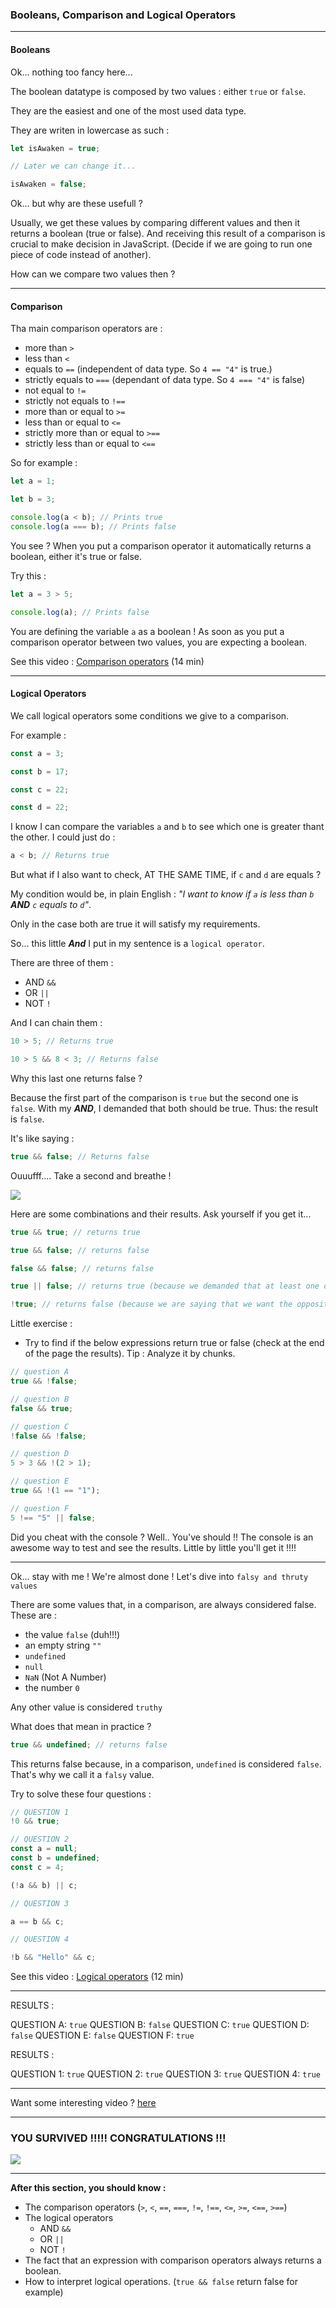 ### Booleans, Comparison and Logical Operators

---

#### Booleans

Ok... nothing too fancy here...

The boolean datatype is composed by two values : either `true` or `false`.

They are the easiest and one of the most used data type.

They are writen in lowercase as such :

```js
let isAwaken = true;

// Later we can change it...

isAwaken = false;
```

Ok... but why are these usefull ?

Usually, we get these values by comparing different values and then it returns a boolean (true or false). And receiving this result of a comparison is crucial to make decision in JavaScript. (Decide if we are going to run one piece of code instead of another).

How can we compare two values then ?

---

#### Comparison

Tha main comparison operators are :

- more than `>`
- less than `<`
- equals to `==` (independent of data type. So `4 == "4"` is true.)
- strictly equals to `===` (dependant of data type. So `4 === "4"` is false)
- not equal to `!=`
- strictly not equals to `!==`
- more than or equal to `>=`
- less than or equal to `<=`
- strictly more than or equal to `>==`
- strictly less than or equal to `<==`

So for example :

```js
let a = 1;

let b = 3;

console.log(a < b); // Prints true
console.log(a === b); // Prints false
```

You see ? When you put a comparison operator it automatically returns a boolean, either it's true or false.

Try this :

```js
let a = 3 > 5;

console.log(a); // Prints false
```

You are defining the variable `a` as a boolean ! As soon as you put a comparison operator between two values, you are expecting a boolean.

See this video : [Comparison operators](https://youtu.be/jhe5kwtD6dE?si=zXj4TkKCYj-fmZKA) (14 min)

---

#### Logical Operators

We call logical operators some conditions we give to a comparison.

For example :

```js
const a = 3;

const b = 17;

const c = 22;

const d = 22;
```

I know I can compare the variables `a` and `b` to see which one is greater thant the other. I could just do :

```js
a < b; // Returns true
```

But what if I also want to check, AT THE SAME TIME, if `c` and `d` are equals ?

My condition would be, in plain English : _"I want to know if `a` is less than `b` **AND** `c` equals to `d`"_.

Only in the case both are true it will satisfy my requirements.

So... this little **_And_** I put in my sentence is a `logical operator`.

There are three of them :

- AND `&&`
- OR `||`
- NOT `!`

And I can chain them :

```js
10 > 5; // Returns true

10 > 5 && 8 < 3; // Returns false
```

Why this last one returns false ?

Because the first part of the comparison is `true` but the second one is `false`.
With my **_AND_**, I demanded that both should be true. Thus: the result is `false`.

It's like saying :

```js
true && false; // Returns false
```

Ouuufff.... Take a second and breathe !

![](https://media.giphy.com/media/26gsnT9Q1Ri4svVfO/giphy-downsized.gif)

Here are some combinations and their results. Ask yourself if you get it...

```js
true && true; // returns true

true && false; // returns false

false && false; // returns false

true || false; // returns true (because we demanded that at least one of them was true)

!true; // returns false (because we are saying that we want the opposite of the original value)
```

Little exercise :

- Try to find if the below expressions return true or false (check at the end of the page the results).
  Tip : Analyze it by chunks.

```js
// question A
true && !false;

// question B
false && true;

// question C
!false && !false;

// question D
5 > 3 && !(2 > 1);

// question E
true && !(1 == "1");

// question F
5 !== "5" || false;
```

Did you cheat with the console ?
Well.. You've should !! The console is an awesome way to test and see the results. Little by little you'll get it !!!!

---

Ok... stay with me ! We're almost done !
Let's dive into `falsy and thruty values`

There are some values that, in a comparison, are always considered false. These are :

- the value `false` (duh!!!)
- an empty string `""`
- `undefined`
- `null`
- `NaN` (Not A Number)
- the number `0`

Any other value is considered `truthy`

What does that mean in practice ?

```js
true && undefined; // returns false
```

This returns false because, in a comparison, `undefined` is considered `false`. That's why we call it a `falsy` value.

Try to solve these four questions :

```js
// QUESTION 1
!0 && true;

// QUESTION 2
const a = null;
const b = undefined;
const c = 4;

(!a && b) || c;

// QUESTION 3

a == b && c;

// QUESTION 4

!b && "Hello" && c;
```

See this video : [Logical operators](https://youtu.be/-L41L0IZuv4?si=3IqYEzGQ6Gmlr1JP) (12 min)

---

RESULTS :

QUESTION A: `true`
QUESTION B: `false`
QUESTION C: `true`
QUESTION D: `false`
QUESTION E: `false`
QUESTION F: `true`

RESULTS :

QUESTION 1: `true`
QUESTION 2: `true`
QUESTION 3: `true`
QUESTION 4: `true`

---

Want some interesting video ?
[here](https://youtu.be/gI-qXk7XojA?si=RKPIXllMUtr1dOtK)

---

### YOU SURVIVED !!!!! CONGRATULATIONS !!!

![](https://media.giphy.com/media/7zYKTVt3vvbj7SC2Bl/giphy.gif)

---

**After this section, you should know :**

- The comparison operators (`>`, `<`, `==`, `===`, `!=`, `!==`, `<=`, `>=`, `<==`, `>==`)
- The logical operators
  - AND `&&`
  - OR `||`
  - NOT `!`
- The fact that an expression with comparison operators always returns a boolean.
- How to interpret logical operations. (`true && false` return false for example)
